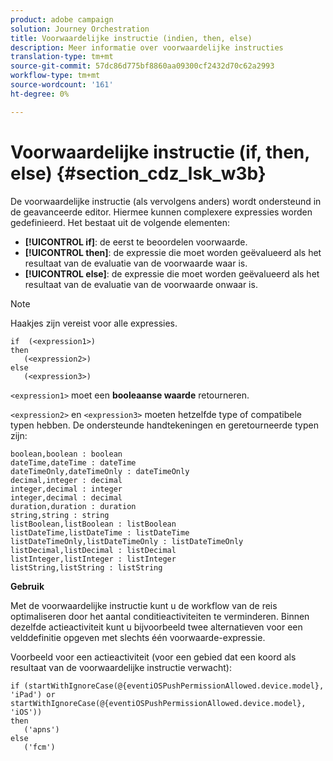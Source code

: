 ```yaml
---
product: adobe campaign
solution: Journey Orchestration
title: Voorwaardelijke instructie (indien, then, else)
description: Meer informatie over voorwaardelijke instructies
translation-type: tm+mt
source-git-commit: 57dc86d775bf8860aa09300cf2432d70c62a2993
workflow-type: tm+mt
source-wordcount: '161'
ht-degree: 0%

---
```



# Voorwaardelijke instructie (if, then, else) {#section_cdz_lsk_w3b}

De voorwaardelijke instructie (als vervolgens anders) wordt ondersteund in de geavanceerde editor. Hiermee kunnen complexere expressies worden gedefinieerd. Het bestaat uit de volgende elementen:

* **[!UICONTROL if]**: de eerst te beoordelen voorwaarde.
* **[!UICONTROL then]**: de expressie die moet worden geëvalueerd als het resultaat van de evaluatie van de voorwaarde waar is.
* **[!UICONTROL else]**: de expressie die moet worden geëvalueerd als het resultaat van de evaluatie van de voorwaarde onwaar is.

>[!NOTE]
>
>Haakjes zijn vereist voor alle expressies.

```
if  (<expression1>)
then
   (<expression2>)
else
   (<expression3>)
```

`<expression1>` moet een  **booleaanse waarde** retourneren.

`<expression2>` en  `<expression3>` moeten hetzelfde type of compatibele typen hebben. De ondersteunde handtekeningen en geretourneerde typen zijn:

```
boolean,boolean : boolean
dateTime,dateTime : dateTime
dateTimeOnly,dateTimeOnly : dateTimeOnly
decimal,integer : decimal
integer,decimal : integer
integer,decimal : decimal
duration,duration : duration
string,string : string
listBoolean,listBoolean : listBoolean
listDateTime,listDateTime : listDateTime
listDateTimeOnly,listDateTimeOnly : listDateTimeOnly
listDecimal,listDecimal : listDecimal
listInteger,listInteger : listInteger
listString,listString : listString
```

**Gebruik**

Met de voorwaardelijke instructie kunt u de workflow van de reis optimaliseren door het aantal conditieactiviteiten te verminderen. Binnen dezelfde actieactiviteit kunt u bijvoorbeeld twee alternatieven voor een velddefinitie opgeven met slechts één voorwaarde-expressie.

Voorbeeld voor een actieactiviteit (voor een gebied dat een koord als resultaat van de voorwaardelijke instructie verwacht):

```
if (startWithIgnoreCase(@{eventiOSPushPermissionAllowed.device.model}, 'iPad') or startWithIgnoreCase(@{eventiOSPushPermissionAllowed.device.model}, 'iOS'))
then
   ('apns')
else
   ('fcm')
```
